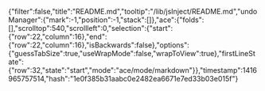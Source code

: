 {"filter":false,"title":"README.md","tooltip":"/lib/jsInject/README.md","undoManager":{"mark":-1,"position":-1,"stack":[]},"ace":{"folds":[],"scrolltop":540,"scrollleft":0,"selection":{"start":{"row":22,"column":16},"end":{"row":22,"column":16},"isBackwards":false},"options":{"guessTabSize":true,"useWrapMode":false,"wrapToView":true},"firstLineState":{"row":32,"state":"start","mode":"ace/mode/markdown"}},"timestamp":1416965757514,"hash":"1e0f385b31aabc0e2482ea6671e7ed33b03e015f"}